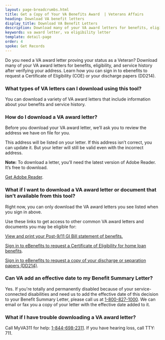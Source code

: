 ```yaml
---
layout: page-breadcrumbs.html
title: Get a Copy of Your VA Benefits Award  | Veterans Affairs
heading: Download VA benefit letters
display_title: Download VA Benefit Letters
description: Download many of your VA award letters for benefits, eligibility, and service history after verifying your address. Learn how you can sign in to ebenefits to request a Certificate of Eligibility (COE) or your discharge papers (DD214). 
keywords: va award letter, va eligibility letter
template: detail-page
order: 4
spoke: Get Records
---
```


<div id='main'>
<div class="row" markdown="1">

<div class='va-introtext'>
  
Do you need a VA award letter proving your status as a Veteran? Download many of your VA award letters for benefits, eligibility, and service history after verifying your address. Learn how you can sign in to ebenefits to request a Certificate of Eligibility (COE) or your discharge papers (DD214).

</div>

<section>

<div class="cta-widget" data-widget-type="cta" data-app-id="letters"></div>

### What types of VA letters can I download using this tool?

You can download a variety of VA award letters that include information about your benefits and service history.

</section>

### How do I download a VA award letter?

Before you download your VA award letter, we’ll ask you to review the address we have on file for you.

This address will be listed on your letter. If this address isn’t correct, you can update it. But your letter will still be valid even with the incorrect address.

**Note:** To download a letter, you’ll need the latest version of Adobe Reader. It’s free to download.

[Get Adobe Reader](https://get.adobe.com/reader/).

</section>
<section>

### What if I want to download a VA award letter or document that isn’t available from this tool?

Right now, you can only download the VA award letters you see listed when you sign in above.

Use these links to get access to other common VA award letters and documents you may be eligible for:

[View and print your Post-9/11 GI Bill statement of benefits.](/education/gi-bill/post-9-11/ch-33-benefit/)

[Sign in to eBenefits to request a Certificate of Eligibility for home loan benefits](https://eauth.va.gov/ebenefits/coe).

[Sign in to eBenefits to request a copy of your discharge or separation papers (DD214)](https://eauth.va.gov/ebenefits/DPRIS).

</section>
<section>

### Can VA add an effective date to my Benefit Summary Letter?

Yes. If you're totally and permanently disabled because of your service-connected disabilities and need us to add the effective date of this decision to your Benefit Summary Letter, please call us at <a href="tel:+18008271000">1-800-827-1000</a>. We can email or fax you a copy of your letter with the effective date added to it.
</section>

<section>

### What if I have trouble downloading a VA award letter?

Call MyVA311 for help: <a href="tel:+18446982311">1-844-698-2311</a>. If you have hearing loss, call TTY: 711.

</section>
</div>
</div>
<br>
<br>
<br>
